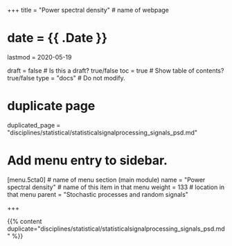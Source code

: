 +++
title = "Power spectral density"         # name of webpage

# date = {{ .Date }}
lastmod = 2020-05-19

draft = false  # Is this a draft? true/false
toc = true  # Show table of contents? true/false
type = "docs"  # Do not modify.

# duplicate page

duplicated_page = "disciplines/statistical/statisticalsignalprocessing_signals_psd.md"

# Add menu entry to sidebar.

[menu.5cta0]                       # name of menu section (main module)
  name = "Power spectral density"        # name of this item in that menu
  weight = 133                           # location in that menu
  parent = "Stochastic processes and random signals" 

+++

{{% content duplicate="disciplines/statistical/statisticalsignalprocessing_signals_psd.md" %}}
